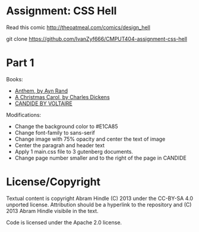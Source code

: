 Assignment: CSS Hell
====================
Read this comic http://theoatmeal.com/comics/design_hell

git clone https://github.com/IvanZyf666/CMPUT404-assignment-css-hell

Part 1
===============

Books: 
+ [Anthem, by Ayn Rand](http://www.gutenberg.org/ebooks/1250)
+ [A Christmas Carol, by Charles Dickens](http://www.gutenberg.org/ebooks/46)
+ [CANDIDE BY VOLTAIRE](http://www.gutenberg.org/ebooks/19942)

Modifications:
+ Change the background color to #E1CA85 
+ Change font-family to sans-serif
+ Change image with 75% opacity and center the text of image
+ Center the paragrah and header text
+ Apply 1 main.css file to 3 gutenberg documents.
+ Change page number smaller and to the right of the page in CANDIDE

License/Copyright
=================

Textual content is copyright Abram Hindle (C) 2013 under the CC-BY-SA
4.0 unported license. Attribution should be a hyperlink to the
repository and (C) 2013 Abram Hindle visibile in the text.

Code is licensed under the Apache 2.0 license.


